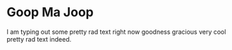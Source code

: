 # Goop Ma Joop
I am typing out some pretty rad text right now goodness gracious very cool pretty rad text indeed.
